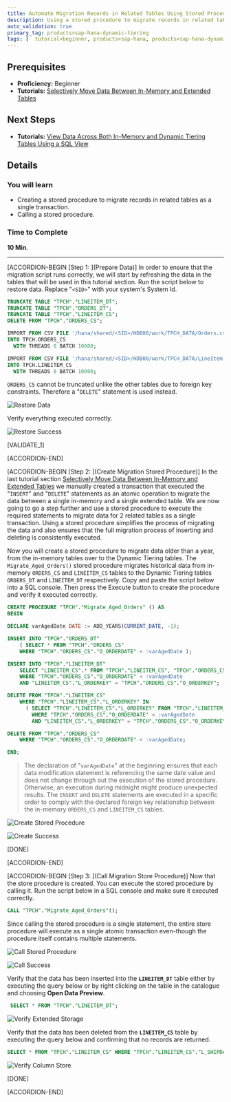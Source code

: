 ```yaml
---
title: Automate Migration Records in Related Tables Using Stored Procedure Dev Green
description: Using a stored procedure to migrate records in related tables as a single transaction.
auto_validation: true
primary_tag: products>sap-hana-dynamic-tiering
tags: [  tutorial>beginner, products>sap-hana, products>sap-hana-dynamic-tiering, products>sap-hana-studio, topic>big-data, topic>sql ]
---
```

## Prerequisites
 - **Proficiency:** Beginner
 - **Tutorials:** [Selectively Move Data Between In-Memory and Extended Tables](https://developers.sap.com/tutorials/dt-create-schema-load-data-part5.html)

## Next Steps
 - **Tutorials:** [View Data Across Both In-Memory and Dynamic Tiering Tables Using a SQL View](https://developers.sap.com/tutorials/dt-create-schema-load-data-part7.html)

## Details
### You will learn
 - Creating a stored procedure to migrate records in related tables as a single transaction.
 - Calling a stored procedure.

### Time to Complete
**10 Min**.

---

[ACCORDION-BEGIN [Step 1: ](Prepare Data)]
In order to ensure that the migration script runs correctly, we will start by refreshing the data in the tables that will be used in this tutorial section. Run the script below to restore data. Replace "`<SID>`" with your system's System Id.

``` sql
TRUNCATE TABLE "TPCH"."LINEITEM_DT";
TRUNCATE TABLE "TPCH"."ORDERS_DT";
TRUNCATE TABLE "TPCH"."LINEITEM_CS";
DELETE FROM "TPCH"."ORDERS_CS";

IMPORT FROM CSV FILE '/hana/shared/<SID>/HDB00/work/TPCH_DATA/Orders.csv'
INTO TPCH.ORDERS_CS
  WITH THREADS 8 BATCH 10000;

IMPORT FROM CSV FILE '/hana/shared/<SID>/HDB00/work/TPCH_DATA/LineItem.csv'
INTO TPCH.LINEITEM_CS
  WITH THREADS 8 BATCH 10000;
```

`ORDERS_CS` cannot be truncated unlike the other tables due to foreign key constraints. Therefore a "`DELETE`" statement is used instead.

![Restore Data](restore-data.png)

Verify everything executed correctly.

![Restore Success](restore-success.png)

[VALIDATE_1]

[ACCORDION-END]

[ACCORDION-BEGIN [Step 2: ](Create Migration Stored Procedure)]
In the last tutorial section [Selectively Move Data Between In-Memory and Extended Tables](https://developers.sap.com/tutorials/dt-create-schema-load-data-part5.html) we manually created a transaction that executed the "`INSERT`" and "`DELETE`" statements as an atomic operation to migrate the data between a single in-memory and a single extended table. We are now going to go a step further and use a stored procedure to execute the required statements to migrate data for 2 related tables as a single transaction. Using a stored procedure simplifies the process of migrating the data and also ensures that the full migration process of inserting and deleting is consistently executed.

Now you will create a stored procedure to migrate data older than a year, from the in-memory tables over to the Dynamic Tiering tables. The `Migrate_Aged_Orders()` stored procedure migrates historical data from in-memory `ORDERS_CS` and `LINEITEM_CS` tables to the Dynamic Tiering tables `ORDERS_DT` and `LINEITEM_DT` respectively. Copy and paste the script below into a SQL console. Then press the Execute button to create the procedure and verify it executed correctly.

``` sql
CREATE PROCEDURE "TPCH"."Migrate_Aged_Orders" () AS
BEGIN

DECLARE varAgedDate DATE := ADD_YEARS(CURRENT_DATE, -1);

INSERT INTO "TPCH"."ORDERS_DT"
    ( SELECT * FROM "TPCH"."ORDERS_CS"
    WHERE "TPCH"."ORDERS_CS"."O_ORDERDATE" < :varAgedDate );

INSERT INTO "TPCH"."LINEITEM_DT"
    SELECT "LINEITEM_CS".* FROM "TPCH"."LINEITEM_CS", "TPCH"."ORDERS_CS"
    WHERE "TPCH"."ORDERS_CS"."O_ORDERDATE" < :varAgedDate
    AND "LINEITEM_CS"."L_ORDERKEY" = "TPCH"."ORDERS_CS"."O_ORDERKEY";

DELETE FROM "TPCH"."LINEITEM_CS"
    WHERE "TPCH"."LINEITEM_CS"."L_ORDERKEY" IN
      ( SELECT "TPCH"."LINEITEM_CS"."L_ORDERKEY" FROM "TPCH"."LINEITEM_CS", "TPCH"."ORDERS_CS"
        WHERE "TPCH"."ORDERS_CS"."O_ORDERDATE" < :varAgedDate
        AND "LINEITEM_CS"."L_ORDERKEY" = "TPCH"."ORDERS_CS"."O_ORDERKEY" );

DELETE FROM "TPCH"."ORDERS_CS"
    WHERE "TPCH"."ORDERS_CS"."O_ORDERDATE" < :varAgedDate;

END;
```

>The declaration of "`varAgedDate`" at the beginning ensures that each data modification statement is referencing the same date value and does not change through out the execution of the stored procedure. Otherwise, an execution during midnight might produce unexpected results.
>The `INSERT` and `DELETE` statements are executed in a specific order to comply with the declared foreign key relationship between the in-memory `ORDERS_CS` and `LINEITEM_CS` tables.

![Create Stored Procedure](create-sp.png)

![Create Success](create-success.png)

[DONE]

[ACCORDION-END]

[ACCORDION-BEGIN [Step 3: ](Call Migration Store Procedure)]
Now that the store procedure is created. You can execute the stored procedure by calling it. Run the script below in a SQL console and make sure it executed correctly.

``` sql
CALL "TPCH"."Migrate_Aged_Orders"();
```

Since calling the stored procedure is a single statement, the entire store procedure will execute as a single atomic transaction even-though the procedure itself contains multiple statements.

![Call Stored Procedure](call-sp.png)

![Call Success](call-success.png)

Verify that the data has been inserted into the **`LINEITEM_DT`** table either by executing the query below or by right clicking on the table in the catalogue and choosing **Open Data Preview**.

``` sql
 SELECT * FROM "TPCH"."LINEITEM_DT";
```

![Verify Extended Storage](verify-dt.png)

Verify that the data has been deleted from the **`LINEITEM_CS`** table by executing the query below and confirming that no records are returned.

``` sql
SELECT * FROM "TPCH"."LINEITEM_CS" WHERE "TPCH"."LINEITEM_CS"."L_SHIPDATE" < '2015-1-1';
```

![Verify Column Store](verify-cs.png)

[DONE]

[ACCORDION-END]
